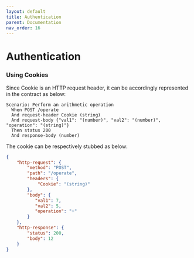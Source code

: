 ```yaml
---
layout: default
title: Authentication
parent: Documentation
nav_order: 16
---
```

Authentication
==============

### Using Cookies

Since Cookie is an HTTP request header, it can be accordingly represented in the contract as below:

```gherkin
Scenario: Perform an arithmetic operation
  When POST /operate
  And request-header Cookie (string)
  And request-body {"val1": "(number)", "val2": "(number)", "operation": "(string)"}
  Then status 200
  And response-body (number)
```

The cookie can be respectively stubbed as below:

```json
{
    "http-request": {
        "method": "POST",
        "path": "/operate",
        "headers": {
            "Cookie": "(string)"
        },
        "body": {
           "val1": 7,
           "val2": 5,
           "operation": "+"
        }
    },
    "http-response": {
        "status": 200,
        "body": 12
    }
}
```